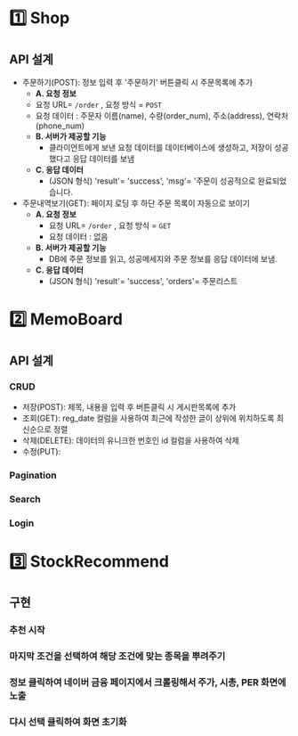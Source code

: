 # 1️⃣ Shop
## API 설계
- 주문하기(POST): 정보 입력 후 '주문하기' 버튼클릭 시 주문목록에 추가
  - **A. 요청 정보**
   - 요청 URL= `/order` , 요청 방식 = `POST`
   - 요청 데이터 : 주문자 이름(name), 수량(order_num), 주소(address), 연락처(phone_num)
  - **B. 서버가 제공할 기능**
    - 클라이언트에게 보낸 요청 데이터를 데이터베이스에 생성하고, 저장이 성공했다고 응답 데이터를 보냄
  - **C. 응답 데이터**
    - (JSON 형식) 'result'= 'success',  'msg'= '주문이 성공적으로 완료되었습니다.
- 주문내역보기(GET): 페이지 로딩 후 하단 주문 목록이 자동으로 보이기
  - **A. 요청 정보**
    - 요청 URL= `/order` , 요청 방식 = `GET`
    - 요청 데이터 : 없음
  - **B. 서버가 제공할 기능**
    - DB에 주문 정보를 읽고, 성공메세지와 주문 정보를 응답 데이터에 보냄.
  - **C. 응답 데이터**
    - (JSON 형식) 'result'= 'success',  'orders'= 주문리스트
# 2️⃣ MemoBoard
## API 설계
### CRUD
- 저장(POST): 제목, 내용을 입력 후 버튼클릭 시 게시판목록에 추가
- 조회(GET): reg_date 컬럼을 사용하여 최근에 작성한 글이 상위에 위치하도록 최신순으로 정렬
- 삭제(DELETE): 데이터의 유니크한 번호인 id 컬럼을 사용하여 삭제
- 수정(PUT):
### Pagination
### Search
### Login
# 3️⃣ StockRecommend
## 구현
### 추천 시작 
### 마지막 조건을 선택하여 해당 조건에 맞는 종목을 뿌려주기
### 정보 클릭하여 네이버 금융 페이지에서 크롤링해서 주가, 시총, PER 화면에 노출
### 댜시 선택 클릭하여 화면 초기화
